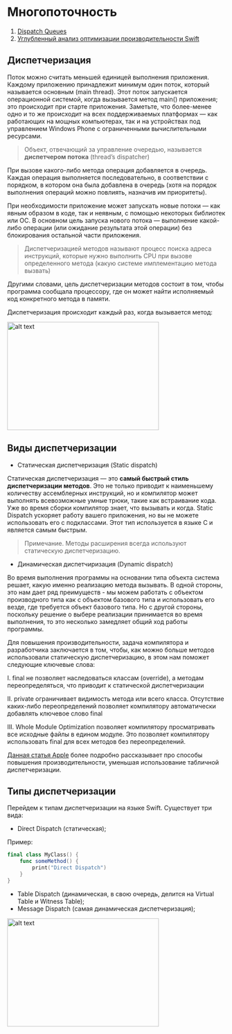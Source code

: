  # Многопоточность
 
1. [Dispatch Queues](https://developer.apple.com/library/archive/documentation/General/Conceptual/ConcurrencyProgrammingGuide/OperationQueues/OperationQueues.html#//apple_ref/doc/uid/TP40008091-CH102-SW28)
2. [Углубленный анализ оптимизации производительности Swift](https://russianblogs.com/article/764556451/)
 
## Диспетчеризация

Поток можно считать меньшей единицей выполнения приложения. Каждому приложению принадлежит минимум один поток, который называется основным (main thread). Этот поток запускается операционной системой, когда вызывается метод main() приложения; это происходит при старте приложения. Заметьте, что более-менее одно и то же происходит на всех поддерживаемых платформах — как работающих на мощных компьютерах, так и на устройствах под управлением Windows Phone с ограниченными вычислительными ресурсами.

> Объект, отвечающий за управление очередью, называется **диспетчером потока** (thread’s dispatcher)

При вызове какого-либо метода операция добавляется в очередь. Каждая операция выполняется последовательно, в соответствии с порядком, в котором она была добавлена в очередь (хотя на порядок выполнения операций можно повлиять, назначив им приоритеты).

При необходимости приложение может запускать новые потоки — как явным образом в коде, так и неявным, с помощью некоторых библиотек или ОС. В основном цель запуска нового потока — выполнение какой-либо операции (или ожидание результата этой операции) без блокирования остальной части приложения.

> Диспетчеризацией методов называют процесс поиска адреса инструкций, которые нужно выполнить CPU при вызове определенного метода (какую системе имплементацию метода вызвать)

Другими словами, цель диспетчеризации методов состоит в том, чтобы программа сообщала процессору, где он может найти исполняемый код конкретного метода в памяти.

Диспетчеризация происходит каждый раз, когда вызывается метод:

<img src="https://habrastorage.org/getpro/habr/upload_files/a12/221/b3c/a12221b3cd7f8d47cd3345d6d313bdfb.png" alt="alt text" width="350" height="250">

## Виды диспетчеризации

* Статическая диспетчеризация (Static dispatch)

Статическая диспетчеризация — это **самый быстрый стиль диспетчеризации методов**. Это не только приводит к наименьшему количеству ассемблерных инструкций, но и компилятор может выполнять всевозможные умные трюки, такие как встраивание кода. Уже во время сборки компилятор знает, что вызывать и когда. Static Dispatch ускоряет работу вашего приложения, но вы не можете использовать его с подклассами. Этот тип используется в языке C и является самым быстрым.

> Примечание. Методы расширения всегда используют статическую диспетчеризацию.

* Динамическая диспетчиризация (Dynamic dispatch)

Во время выполнения программы на основании типа объекта система решает, какую именно реализацию метода вызывать. В одной стороны, это нам дает ряд преимуществ - мы можем работать с объектом производного типа как с объектом базового типа и использовать его везде, где требуется объект базового типа. Но с другой стороны, поскольку решение о выбере реализации принимается во время выполнения, то это несколько замедляет общий ход работы программы.

Для повышения производительности, задача компилятора и разработчика заключается в том, чтобы, как можно больше методов использовали статическую диспетчеризацию, в этом нам поможет следующие ключевые слова:

  I. final  не позволяет наследоваться классам (override), а методам переопределяться, что приводит к статической диспетчеризации

  II. private ограничивает видимость метода или всего класса. Отсутствие каких-либо переопределений позволяет компилятору автоматически добавлять ключевое слово final

  III. Whole Module Optimization позволяет компилятору просматривать все исходные файлы в едином модуле. Это позволяет компилятору использовать final для всех методов без переопределений.

[Данная статья Apple](https://developer.apple.com/swift/blog/?id=27) более подробно рассказывает про способы повышения производительности, уменьшая использование табличной диспетчеризации.



## Типы диспетчеризации

Перейдем к типам диспетчеризации на языке Swift. Существует три вида: 

* Direct Dispatch (статическая);

Пример:
```swift
final class MyClass() {
    func someMethod() {
        print("Direct Dispatch")
    }
}
```

* Table Dispatch (динамическая, в свою очередь, делится на Virtual Table и Witness Table);
* Message Dispatch (самая динамическая диспетчеризация);

<img src="https://hsto.org/getpro/habr/upload_files/17e/f12/078/17ef120789f74352f33c617df5996a4b.png" alt="alt text" width="350" height="250">







